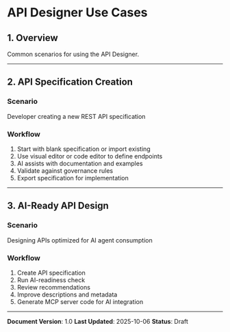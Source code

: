 # API Designer Use Cases

## 1. Overview

Common scenarios for using the API Designer.

---

## 2. API Specification Creation

### Scenario
Developer creating a new REST API specification

### Workflow
1. Start with blank specification or import existing
2. Use visual editor or code editor to define endpoints
3. AI assists with documentation and examples
4. Validate against governance rules
5. Export specification for implementation

---

## 3. AI-Ready API Design

### Scenario
Designing APIs optimized for AI agent consumption

### Workflow
1. Create API specification
2. Run AI-readiness check
3. Review recommendations
4. Improve descriptions and metadata
5. Generate MCP server code for AI integration

---

**Document Version**: 1.0
**Last Updated**: 2025-10-06
**Status**: Draft
